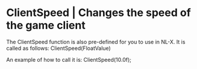 # ClientSpeed | Changes the speed of the game client
The ClientSpeed function is also pre-defined for you to use in NL-X. It is called as follows: ClientSpeed(FloatValue)

An example of how to call it is: ClientSpeed(10.0f);
